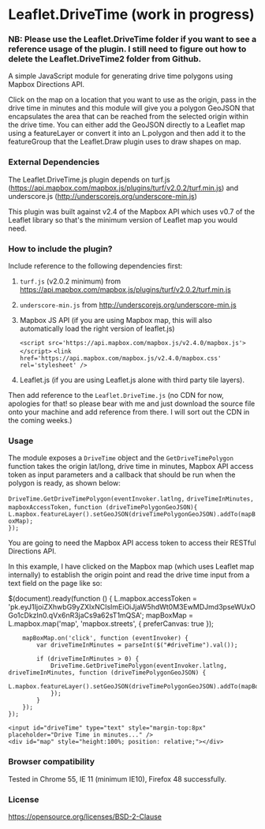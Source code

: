 # Leaflet.DriveTime (work in progress)
### NB:  Please use the Leaflet.DriveTime folder if you want to see a reference usage of the plugin. I still need to figure out how to delete the Leaflet.DriveTime2 folder from Github.

A simple JavaScript module for generating drive time polygons using Mapbox Directions API. 

Click on the map on a location that you want to use as the origin, pass in the drive time in minutes and this module will give you a polygon GeoJSON that encapsulates the area that can be reached from the selected origin within the drive time. You can either add the GeoJSON directly to a Leaflet map using a featureLayer or convert it into an L.polygon and then add it to the featureGroup that the Leaflet.Draw plugin uses to draw shapes on map.

### External Dependencies
The Leaflet.DriveTime.js plugin depends on turf.js (https://api.mapbox.com/mapbox.js/plugins/turf/v2.0.2/turf.min.js) and underscore.js (http://underscorejs.org/underscore-min.js)

This plugin was built against v2.4 of the Mapbox API which uses v0.7 of the Leaflet library so that's the minimum version of Leaflet map you would need.

### How to include the plugin?

Include reference to the following dependencies first:

1. `turf.js` (v2.0.2 minimum) from https://api.mapbox.com/mapbox.js/plugins/turf/v2.0.2/turf.min.js
2. `underscore-min.js` from http://underscorejs.org/underscore-min.js
3. Mapbox JS API (if you are using Mapbox map, this will also automatically load the right version of leaflet.js)

    `<script src='https://api.mapbox.com/mapbox.js/v2.4.0/mapbox.js'></script>`
    `<link href='https://api.mapbox.com/mapbox.js/v2.4.0/mapbox.css' rel='stylesheet' />`
4. Leaflet.js (if you are using Leaflet.js alone with third party tile layers).

Then add reference to the `Leaflet.DriveTime.js` (no CDN for now, apologies for that! so please bear with me and just download the source file onto your machine and add reference from there. I will sort out the CDN in the coming weeks.)

### Usage
The module exposes a `DriveTime` object and the `GetDriveTimePolygon` function takes the origin lat/long, drive time in minutes, Mapbox API access token as input parameters and a callback that should be run when the polygon is ready, as shown below:

`DriveTime.GetDriveTimePolygon(eventInvoker.latlng,` 
                               `driveTimeInMinutes,` 
                               `mapboxAccessToken,` 
                               `function (driveTimePolygonGeoJSON){`                
    `L.mapbox.featureLayer().setGeoJSON(driveTimePolygonGeoJSON).addTo(mapBoxMap);`                
`});`

You are going to need the Mapbox API access token to access their RESTful Directions API.

In this example, I have clicked on the Mapbox map (which uses Leaflet map internally) to establish the origin point and read the drive time input from a text field on the page like so:


$(document).ready(function () {
        L.mapbox.accessToken = 'pk.eyJ1IjoiZXhwbG9yZXIxNCIsImEiOiJjaW5hdWt0M3EwMDJmd3pseWUxOGo1cDkzIn0.qVx6nR3jaCs9a62sT1mQSA';
        mapBoxMap = L.mapbox.map('map', 'mapbox.streets', { preferCanvas: true });

        mapBoxMap.on('click', function (eventInvoker) {
            var driveTimeInMinutes = parseInt($("#driveTime").val());

            if (driveTimeInMinutes > 0) {
                DriveTime.GetDriveTimePolygon(eventInvoker.latlng, driveTimeInMinutes, function (driveTimePolygonGeoJSON) {
                    L.mapbox.featureLayer().setGeoJSON(driveTimePolygonGeoJSON).addTo(mapBoxMap);
                });
            }
        });        
    });

`<input id="driveTime" type="text" style="margin-top:8px" placeholder="Drive Time in minutes..." />`  
`<div id="map" style="height:100%; position: relative;"></div>`

### Browser compatibility
Tested in Chrome 55, IE 11 (minimum IE10), Firefox 48 successfully.

### License
https://opensource.org/licenses/BSD-2-Clause
